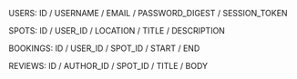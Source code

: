 
USERS:
ID / USERNAME / EMAIL / PASSWORD_DIGEST / SESSION_TOKEN

SPOTS:
ID / USER_ID / LOCATION / TITLE / DESCRIPTION

BOOKINGS:
ID / USER_ID / SPOT_ID / START / END

REVIEWS:
ID / AUTHOR_ID / SPOT_ID / TITLE / BODY
